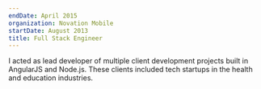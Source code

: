 ```yaml
---
endDate: April 2015
organization: Novation Mobile
startDate: August 2013
title: Full Stack Engineer
---
```


I acted as lead developer of multiple client development projects built in AngularJS and Node.js. These clients included tech startups in the health and education industries.
